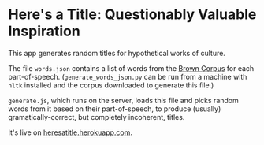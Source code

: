 Here's a Title: Questionably Valuable Inspiration
================================================

This app generates random titles for hypothetical works of culture.

The file `words.json` contains a list of words from the [Brown Corpus](http://en.wikipedia.org/wiki/Brown_Corpus) for each part-of-speech. (`generate_words_json.py` can be run from a machine with `nltk` installed and the corpus downloaded to generate this file.)

`generate.js`, which runs on the server, loads this file and picks random words from it based on their part-of-speech, to produce (usually) gramatically-correct, but completely incoherent, titles.

It's live on [heresatitle.herokuapp.com](http://heresatitle.herokuapp.com).
